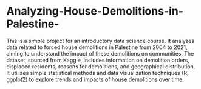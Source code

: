 # Analyzing-House-Demolitions-in-Palestine-
This is a simple project for an introductory data science course. It analyzes data related to forced house demolitions in Palestine from 2004 to 2021, aiming to understand the impact of these demolitions on communities. The dataset, sourced from Kaggle, includes information on demolition orders, displaced residents, reasons for demolitions, and geographical distribution. It utilizes simple statistical methods and data visualization techniques (R, ggplot2) to explore trends and impacts of house demolitions over time.
